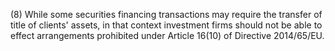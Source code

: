 (8) While some securities financing transactions may require the transfer of title of clients' assets, in that context investment firms should not be able to effect arrangements prohibited under Article 16(10) of Directive 2014/65/EU.